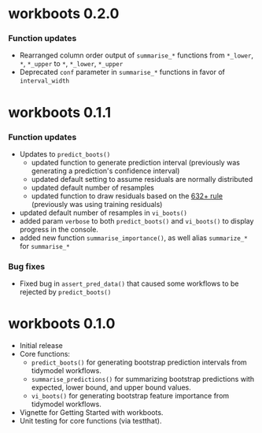 # workboots 0.2.0

### Function updates

* Rearranged column order output of `summarise_*` functions from `*_lower`, `*`, `*_upper` to `*`, `*_lower`, `*_upper`
* Deprecated `conf` parameter in `summarise_*` functions in favor of `interval_width`

# workboots 0.1.1

### Function updates

* Updates to `predict_boots()`
  + updated function to generate prediction interval (previously was generating a prediction's confidence interval)
  + updated default setting to assume residuals are normally distributed
  + updated default number of resamples
  + updated function to draw residuals based on the [632+ rule](https://stats.stackexchange.com/questions/96739/what-is-the-632-rule-in-bootstrapping) (previously was using training residuals)
* updated default number of resamples in `vi_boots()`
* added param `verbose` to both `predict_boots()` and `vi_boots()` to display progress in the console. 
* added new function `summarise_importance()`, as well alias `summarize_*` for `summarise_*`

### Bug fixes

* Fixed bug in `assert_pred_data()` that caused some workflows to be rejected by `predict_boots()`

# workboots 0.1.0

* Initial release
* Core functions:
  + `predict_boots()` for generating bootstrap prediction intervals from tidymodel workflows.
  + `summarise_predictions()` for summarizing bootstrap predictions with expected, lower bound, and upper bound values.
  + `vi_boots()` for generating bootstrap feature importance from tidymodel workflows.
* Vignette for Getting Started with workboots.
* Unit testing for core functions (via testthat).
